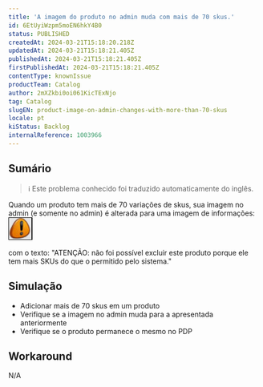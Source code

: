 ```yaml
---
title: 'A imagem do produto no admin muda com mais de 70 skus.'
id: 6EtUyiWzpm5moEN6hkY4B0
status: PUBLISHED
createdAt: 2024-03-21T15:18:20.218Z
updatedAt: 2024-03-21T15:18:21.405Z
publishedAt: 2024-03-21T15:18:21.405Z
firstPublishedAt: 2024-03-21T15:18:21.405Z
contentType: knownIssue
productTeam: Catalog
author: 2mXZkbi0oi061KicTExNjo
tag: Catalog
slugEN: product-image-on-admin-changes-with-more-than-70-skus
locale: pt
kiStatus: Backlog
internalReference: 1003966
---
```


## Sumário

>ℹ️ Este problema conhecido foi traduzido automaticamente do inglês.


Quando um produto tem mais de 70 variações de skus, sua imagem no admin (e somente no admin) é alterada para uma imagem de informações:
 ![](https://raw.githubusercontent.com/vtexdocs/known-issues/refs/heads/main/docs/pt/known-issues/Catalog/a-imagem-do-produto-no-admin-muda-com-mais-de-70-skus_1.png)

com o texto: "ATENÇÃO: não foi possível excluir este produto porque ele tem mais SKUs do que o permitido pelo sistema."

## Simulação



- Adicionar mais de 70 skus em um produto
- Verifique se a imagem no admin muda para a apresentada anteriormente
- Verifique se o produto permanece o mesmo no PDP

## Workaround


N/A





